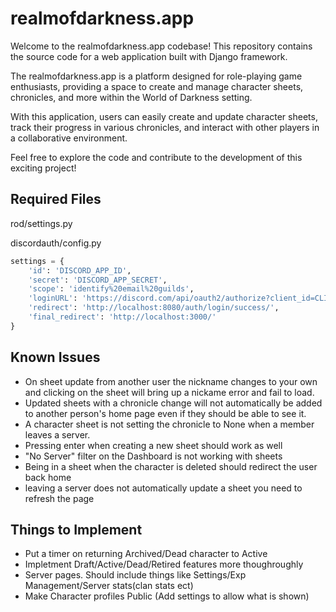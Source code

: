 # realmofdarkness.app

Welcome to the realmofdarkness.app codebase! This repository contains the source code for a web application built with Django framework.

The realmofdarkness.app is a platform designed for role-playing game enthusiasts, providing a space to create and manage character sheets, chronicles, and more within the World of Darkness setting.

With this application, users can easily create and update character sheets, track their progress in various chronicles, and interact with other players in a collaborative environment.

Feel free to explore the code and contribute to the development of this exciting project!

## Required Files

rod/settings.py

discordauth/config.py

```py
settings = {
    'id': 'DISCORD_APP_ID',
    'secret': 'DISCORD_APP_SECRET',
    'scope': 'identify%20email%20guilds',
    'loginURL': 'https://discord.com/api/oauth2/authorize?client_id=CLIENT_ID&redirect_uri=http%3A%2F%2Flocalhost%3A8080%2Fauth%2Flogin%2Fsuccess%2F&response_type=code&scope=identify%20email&prompt=none',
    'redirect': 'http://localhost:8080/auth/login/success/',
    'final_redirect': 'http://localhost:3000/'
}
```

## Known Issues

- On sheet update from another user the nickname changes to your own and clicking on the sheet will bring up a nickame error and fail to load.
- Updated sheets with a chronicle change will not automatically be added to another person's home page even if they should be able to see it.
- A character sheet is not setting the chronicle to None when a member leaves a server.
- Pressing enter when creating a new sheet should work as well
- "No Server" filter on the Dashboard is not working with sheets
- Being in a sheet when the character is deleted should redirect the user back home
- leaving a server does not automatically update a sheet you need to refresh the page

## Things to Implement

- Put a timer on returning Archived/Dead character to Active
- Impletment Draft/Active/Dead/Retired features more thoughroughly
- Server pages. Should include things like Settings/Exp Management/Server stats(clan stats ect)
- Make Character profiles Public (Add settings to allow what is shown)
